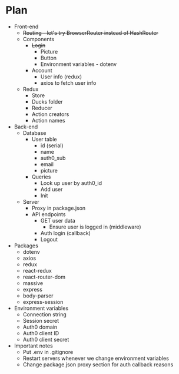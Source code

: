 # Plan

* Front-end
  * ~~Routing - let's try BrowserRouter instead of HashRouter~~
  * Components
    * ~~Login~~
      * Picture
      * Button
      * Environment variables - dotenv
    * Account
      * User info (redux)
      * axios to fetch user info
  * Redux
    * Store
    * Ducks folder
    * Reducer
    * Action creators
    * Action names
* Back-end
  * Database
    * User table
      * id (serial)
      * name
      * auth0_sub
      * email
      * picture
    * Queries
      * Look up user by auth0_id
      * Add user
      * Init
  * Server
    * Proxy in package.json
    * API endpoints
      * GET user data
        * Ensure user is logged in (middleware)
      * Auth login (callback)
      * Logout
* Packages
  * dotenv
  * axios
  * redux
  * react-redux
  * react-router-dom
  * massive
  * express
  * body-parser
  * express-session
* Environment variables
  * Connection string
  * Session secret
  * Auth0 domain
  * Auth0 client ID
  * Auth0 client secret
* Important notes
  * Put .env in .gitignore
  * Restart servers whenever we change environment variables
  * Change package.json proxy section for auth callback reasons